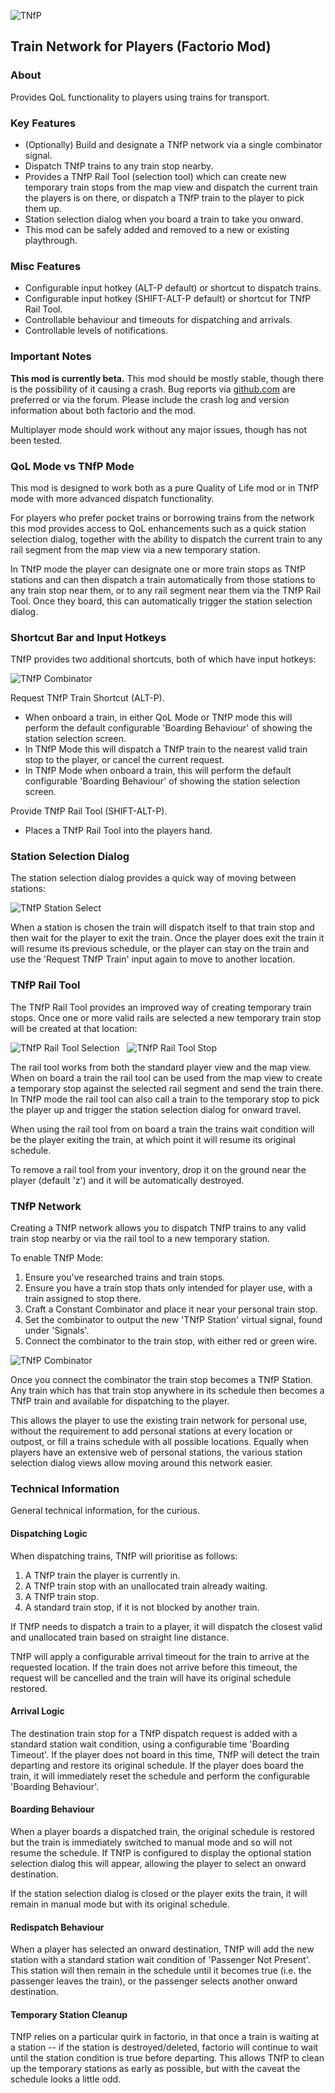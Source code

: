 ![TNfP](https://leehuk.github.io/factorio-tnfp/docs/images/tnfp-logo.png)
## Train Network for Players (Factorio Mod)

### About
Provides QoL functionality to players using trains for transport.

### Key Features
* (Optionally) Build and designate a TNfP network via a single combinator signal.
* Dispatch TNfP trains to any train stop nearby.
* Provides a TNfP Rail Tool (selection tool) which can create new temporary train stops from the map view and dispatch the current train the players is on there, or dispatch a TNfP train to the player to pick them up.
* Station selection dialog when you board a train to take you onward.
* This mod can be safely added and removed to a new or existing playthrough.

### Misc Features
* Configurable input hotkey (ALT-P default) or shortcut to dispatch trains.
* Configurable input hotkey (SHIFT-ALT-P default) or shortcut for TNfP Rail Tool.
* Controllable behaviour and timeouts for dispatching and arrivals.
* Controllable levels of notifications.

### Important Notes
**This mod is currently beta.**  This mod should be mostly stable, though there is the possibility of it causing a crash.  Bug reports via [github.com](https://github.com/leehuk/factorio-tnfp/) are preferred or via the forum.  Please include the crash log and version information about both factorio and the mod.

Multiplayer mode should work without any major issues, though has not been tested.

### QoL Mode vs TNfP Mode
This mod is designed to work both as a pure Quality of Life mod or in TNfP mode with more advanced dispatch functionality.

For players who prefer pocket trains or borrowing trains from the network this mod provides access to QoL enhancements such as a quick station selection dialog, together with the ability to dispatch the current train to any rail segment from the map view via a new temporary station.

In TNfP mode the player can designate one or more train stops as TNfP stations and can then dispatch a train automatically from those stations to any train stop near them, or to any rail segment near them via the TNfP Rail Tool.  Once they board, this can automatically trigger the station selection dialog.

### Shortcut Bar and Input Hotkeys
TNfP provides two additional shortcuts, both of which have input hotkeys:

![TNfP Combinator](https://leehuk.github.io/factorio-tnfp/docs/images/tnfp-screenshot-shortcutbar.jpg)

Request TNfP Train Shortcut (ALT-P).
* When onboard a train, in either QoL Mode or TNfP mode this will perform the default configurable 'Boarding Behaviour' of showing the station selection screen.
* In TNfP Mode this will dispatch a TNfP train to the nearest valid train stop to the player, or cancel the current request.
* In TNfP Mode when onboard a train, this will perform the default configurable 'Boarding Behaviour' of showing the station selection screen.

Provide TNfP Rail Tool (SHIFT-ALT-P).
* Places a TNfP Rail Tool into the players hand.

### Station Selection Dialog
The station selection dialog provides a quick way of moving between stations:

![TNfP Station Select](https://leehuk.github.io/factorio-tnfp/docs/images/tnfp-screenshot-stationselect.jpg)

When a station is chosen the train will dispatch itself to that train stop and then wait for the player to exit the train.  Once the player does exit the train it will resume its previous schedule, or the player can stay on the train and use the 'Request TNfP Train' input again to move to another location.

### TNfP Rail Tool
The TNfP Rail Tool provides an improved way of creating temporary train stops.  Once one or more valid rails are selected a new temporary train stop will be created at that location:

![TNfP Rail Tool Selection](https://leehuk.github.io/factorio-tnfp/docs/images/tnfp-screenshot-railtool-select.jpg)
&nbsp;
![TNfP Rail Tool Stop](https://leehuk.github.io/factorio-tnfp/docs/images/tnfp-screenshot-railtool-station.jpg)

The rail tool works from both the standard player view and the map view.  When on board a train the rail tool can be used from the map view to create a temporary stop against the selected rail segment and send the train there.  In TNfP mode the rail tool can also call a train to the temporary stop to pick the player up and trigger the station selection dialog for onward travel.

When using the rail tool from on board a train the trains wait condition will be the player exiting the train, at which point it will resume its original schedule.

To remove a rail tool from your inventory, drop it on the ground near the player (default 'z') and it will be automatically destroyed.

### TNfP Network
Creating a TNfP network allows you to dispatch TNfP trains to any valid train stop nearby or via the rail tool to a new temporary station.

To enable TNfP Mode:
1. Ensure you've researched trains and train stops.
1. Ensure you have a train stop thats only intended for player use, with a train assigned to stop there.
1. Craft a Constant Combinator and place it near your personal train stop.
1. Set the combinator to output the new 'TNfP Station' virtual signal, found under 'Signals'.
1. Connect the combinator to the train stop, with either red or green wire.

![TNfP Combinator](https://leehuk.github.io/factorio-tnfp/docs/images/tnfp-screenshot-combinator.jpg)

Once you connect the combinator the train stop becomes a TNfP Station.  Any train which has that train stop anywhere in its schedule then becomes a TNfP train and available for dispatching to the player.

This allows the player to use the existing train network for personal use, without the requirement to add personal stations at every location or outpost, or fill a trains schedule with all possible locations.  Equally when players have an extensive web of personal stations, the various station selection dialog views allow moving around this network easier.

### Technical Information

General technical information, for the curious.

#### Dispatching Logic

When dispatching trains, TNfP will prioritise as follows:
1. A TNfP train the player is currently in.
1. A TNfP train stop with an unallocated train already waiting.
1. A TNfP train stop.
1. A standard train stop, if it is not blocked by another train.

If TNfP needs to dispatch a train to a player, it will dispatch the closest valid and unallocated train based on straight line distance.

TNfP will apply a configurable arrival timeout for the train to arrive at the requested location.  If the train does not arrive before this timeout, the request will be cancelled and the train will have its original schedule restored.

#### Arrival Logic

The destination train stop for a TNfP dispatch request is added with a standard station wait condition, using a configurable time 'Boarding Timeout'.  If the player does not board in this time, TNfP will detect the train departing and restore its original schedule.  If the player does board the train, it will immediately reset the schedule and perform the configurable 'Boarding Behaviour'.

#### Boarding Behaviour

When a player boards a dispatched train, the original schedule is restored but the train is immediately switched to manual mode and so will not resume the schedule.  If TNfP is configured to display the optional station selection dialog this will appear, allowing the player to select an onward destination.

If the station selection dialog is closed or the player exits the train, it will remain in manual mode but with its original schedule.

#### Redispatch Behaviour

When a player has selected an onward destination, TNfP will add the new station with a standard station wait condition of 'Passenger Not Present'.  This station will then remain in the schedule until it becomes true (i.e. the passenger leaves the train), or the passenger selects another onward destination.

#### Temporary Station Cleanup

TNfP relies on a particular quirk in factorio, in that once a train is waiting at a station -- if the station is destroyed/deleted, factorio will continue to wait until the station condition is true before departing.  This allows TNfP to clean up the temporary stations as early as possible, but with the caveat the schedule looks a little odd.